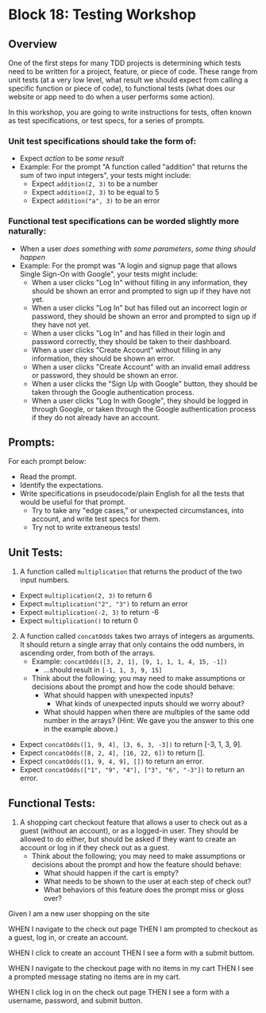 # Block 18: Testing Workshop

## Overview

One of the first steps for many TDD projects is determining which tests need to be written for a project, feature, or piece of code. These range from unit tests (at a very low level, what result we should expect from calling a specific function or piece of code), to functional tests (what does our website or app need to do when a user performs some action).

In this workshop, you are going to write instructions for tests, often known as test specifications, or test specs, for a series of prompts.

### Unit test specifications should take the form of:

- Expect _action_ to be _some result_
- Example: For the prompt "A function called "addition" that returns the sum of two input integers", your tests might include:
  - Expect `addition(2, 3)` to be a number
  - Expect `addition(2, 3)` to be equal to 5
  - Expect `addition("a", 3)` to be an error

### Functional test specifications can be worded slightly more naturally:

- When a user _does something with some parameters_, _some thing should happen_
- Example: For the prompt was "A login and signup page that allows Single Sign-On with Google", your tests might include:
  - When a user clicks "Log In" without filling in any information, they should be shown an error and prompted to sign up if they have not yet.
  - When a user clicks "Log In" but has filled out an incorrect login or password, they should be shown an error and prompted to sign up if they have not yet.
  - When a user clicks "Log In" and has filled in their login and password correctly, they should be taken to their dashboard.
  - When a user clicks "Create Account" without filling in any information, they should be shown an error.
  - When a user clicks "Create Account" with an invalid email address or password, they should be shown an error.
  - When a user clicks the "Sign Up with Google" button, they should be taken through the Google authentication process.
  - When a user clicks "Log In with Google", they should be logged in through Google, or taken through the Google authentication process if they do not already have an account.

## Prompts:

For each prompt below:

- Read the prompt.
- Identify the expectations.
- Write specifications in pseudocode/plain English for all the tests that would be useful for that prompt.
  - Try to take any "edge cases," or unexpected circumstances, into account, and write test specs for them.
  - Try not to write extraneous tests!

## Unit Tests:

1. A function called `multiplication` that returns the product of the two input numbers.

- Expect `multiplication(2, 3)` to return 6
- Expect `multiplication("2", "3")` to return an error
- Expect `multiplication(-2, 3)` to return -6
- Expect `multiplication()` to return 0

2. A function called `concatOdds` takes two arrays of integers as arguments. It should return a single array that only contains the odd numbers, in ascending order, from both of the arrays.
   - Example: `concatOdds([3, 2, 1], [9, 1, 1, 1, 4, 15, -1])`
     - ...should result in `[-1, 1, 3, 9, 15]`
   - Think about the following; you may need to make assumptions or decisions about the prompt and how the code should behave:
     - What should happen with unexpected inputs?
       - What kinds of unexpected inputs should we worry about?
     - What should happen when there are multiples of the same odd number in the arrays? (Hint: We gave you the answer to this one in the example above.)

- Expect `concatOdds([1, 9, 4], [3, 6, 3, -3])` to return [-3, 1, 3, 9].
- Expect `concatOdds([8, 2, 4], [16, 22, 6])` to return [].
- Expect `concatOdds([1, 9, 4, 9], [])` to return an error.
- Expect `concatOdds(["1", "9", "4"], ["3", "6", "-3"])` to return an error.

## Functional Tests:

1. A shopping cart checkout feature that allows a user to check out as a guest (without an account), or as a logged-in user. They should be allowed to do either, but should be asked if they want to create an account or log in if they check out as a guest.
   - Think about the following; you may need to make assumptions or decisions about the prompt and how the feature should behave:
     - What should happen if the cart is empty?
     - What needs to be shown to the user at each step of check out?
     - What behaviors of this feature does the prompt miss or gloss over?

Given I am a new user shopping on the site

WHEN I navigate to the check out page
THEN I am prompted to checkout as a guest, log in, or create an account.

WHEN I click to create an account
THEN I see a form with a submit buttom.

WHEN I navigate to the checkout page with no items in my cart
THEN I see a prompted message stating no items are in my cart.

WHEN I click log in on the check out page
THEN I see a form with a username, password, and submit button.
